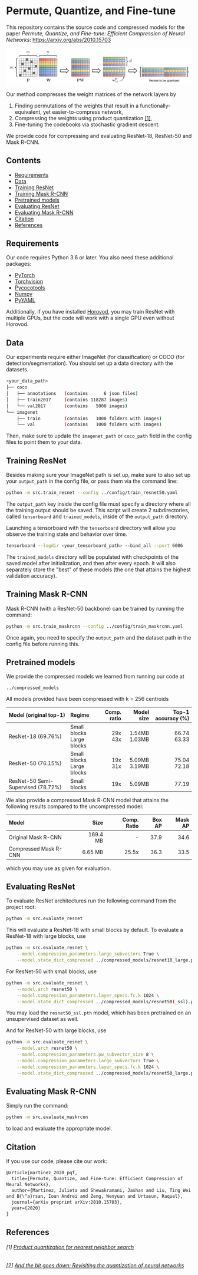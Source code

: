 # Permute, Quantize, and Fine-tune

This repository contains the source code and compressed models for the paper
_Permute, Quantize, and Fine-tune: Efficient Compression of Neural Networks_: https://arxiv.org/abs/2010.15703

![Permutation optimization](./imgs/permutation.png?raw=true)

Our method compresses the weight matrices of the network layers by

1) Finding permutations of the weights that result in a functionally-equivalent, yet easier-to-compress network,
2) Compressing the weights using product quantization [[1]](#1-product-quantization),
3) Fine-tuning the codebooks via stochastic gradient descent.

We provide code for compressing and evaluating ResNet-18, ResNet-50 and Mask R-CNN.

## Contents
- [Requirements](#requirements)
- [Data](#data)
- [Training ResNet](#training-resnet)
- [Training Mask R-CNN](#training-mask-r-cnn)
- [Pretrained models](#pretrained-models)
- [Evaluating ResNet](#evaluating-resnet)
- [Evaluating Mask R-CNN](#evaluating-mask-r-cnn)
- [Citation](#citation)
- [References](#references)

## Requirements

Our code requires Python 3.6 or later. You also need these additional packages:

* [PyTorch](https://pytorch.org/)
* [Torchvision](https://github.com/pytorch/vision)
* [Pycocotools](https://pypi.org/project/pycocotools/)
* [Numpy](https://numpy.org/)
* [PyYAML](https://pypi.org/project/PyYAML/)

Additionally, if you have installed [Horovod](https://github.com/horovod/horovod), you may train ResNet with multiple GPUs,
but the code will work with a single GPU even without Horovod.

## Data
Our experiments require either ImageNet (for classification) or COCO (for detection/segmentation).
You should set up a data directory with the datasets.

```bash
<your_data_path>
├── coco
│   ├── annotations   (contains      6 json files)
│   ├── train2017     (contains 118287 images)
│   └── val2017       (contains   5000 images)
└── imagenet
    ├── train         (contains   1000 folders with images)
    └── val           (contains   1000 folders with images)
```

Then, make sure to update the `imagenet_path` or `coco_path` field in the config files to point them to your data.

## Training ResNet

Besides making sure your ImageNet path is set up, make sure to also set up your `output_path` in the config file, or
pass them via the command line:

```bash
python -m src.train_resnet --config ../config/train_resnet50.yaml
```

The `output_path` key inside the config file must specify a directory where all the training output should be saved.
This script will create 2 subdirectories, called `tensorboard` and `trained_models`, inside of the `output_path` directory.

Launching a tensorboard
with the `tensorboard` directory will allow you observe the training state and behavior over time.

```bash
tensorboard --logdir <your_tensorboard_path> --bind_all --port 6006
```

The `trained_models`
directory will be populated with checkpoints of the saved model after initialization, and then after every epoch.
It will also separately store the "best" of these models (the one that attains the highest validation accuracy).

## Training Mask R-CNN

Mask R-CNN (with a ResNet-50 backbone) can be trained by running the command:

```bash
python -m src.train_maskrcnn --config ../config/train_maskrcnn.yaml
```

Once again, you need to specify the `output_path` and the dataset path in the config file before running this.

## Pretrained models

We provide the compressed models we learned from running our code at

```
../compressed_models
```

All models provided have been compressed with k = 256 centroids

|Model (original top-1)              | Regime                       | Comp. ratio | Model size     | Top-1 accuracy (%)|
|:---------------------              |:-----------                  |----------:  |-----------:    | -----------------:|
| ResNet-18 (69.76%)                 | Small blocks<br>Large blocks | 29x<br>43x  |1.54MB<br>1.03MB| 66.74<br>63.33    |
| ResNet-50 (76.15%)                 | Small blocks<br>Large blocks | 19x<br>31x  |5.09MB<br>3.19MB| 75.04<br>72.18    |
| ResNet-50 Semi-Supervised (78.72%) | Small blocks                 | 19x         | 5.09MB         | 77.19             |

We also provide a compressed Mask R-CNN model that attains the following results compared to the uncompressed model:

| Model                 | Size          | Comp. Ratio  | Box AP | Mask AP |
| :------------         | ------------: | -----------: | -----: | ------: |
| Original Mask R-CNN   | 169.4 MB      | -            | 37.9   | 34.6    |
| Compressed Mask R-CNN | 6.65 MB       | 25.5x        | 36.3   | 33.5    |

which you may use as given for evaluation.

## Evaluating ResNet

To evaluate ResNet architectures run the following command from the project root:

```bash
python -m src.evaluate_resnet
```

This will evaluate a ResNet-18 with small blocks by default. To evaluate a ResNet-18 with large blocks, use

```bash
python -m src.evaluate_resnet \
    --model.compression_parameters.large_subvectors True \
    --model.state_dict_compressed ../compressed_models/resnet18_large.pth
```

For ResNet-50 with small blocks, use

```bash
python -m src.evaluate_resnet \
    --model.arch resnet50 \
    --model.compression_parameters.layer_specs.fc.k 1024 \
    --model.state_dict_compressed ../compressed_models/resnet50(_ssl).pth
```

You may load the `resnet50_ssl.pth` model, which has been pretrained on an unsupervised dataset as well.

And for ResNet-50 with large blocks, use

```bash
python -m src.evaluate_resnet \
    --model.arch resnet50 \
    --model.compression_parameters.pw_subvector_size 8 \
    --model.compression_parameters.large_subvectors True \
    --model.compression_parameters.layer_specs.fc.k 1024 \
    --model.state_dict_compressed ../compressed_models/resnet50_large.pth
```

## Evaluating Mask R-CNN

Simply run the command:

```bash
python -m src.evaluate_maskrcnn
```

to load and evaluate the appropriate model.

## Citation

If you use our code, please cite our work:

```
@article{martinez_2020_pqf,
  title={Permute, Quantize, and Fine-tune: Efficient Compression of Neural Networks},
  author={Martinez, Julieta and Shewakramani, Jashan and Liu, Ting Wei and B{\^a}rsan, Ioan Andrei and Zeng, Wenyuan and Urtasun, Raquel},
  journal={arXiv preprint arXiv:2010.15703},
  year={2020}
}
```

## References

###### [1] [Product quantization for nearest neighbor search](https://hal.inria.fr/inria-00514462v2/document)
###### [2] [And the bit goes down: Revisiting the quantization of neural networks](https://arxiv.org/abs/1907.05686)
